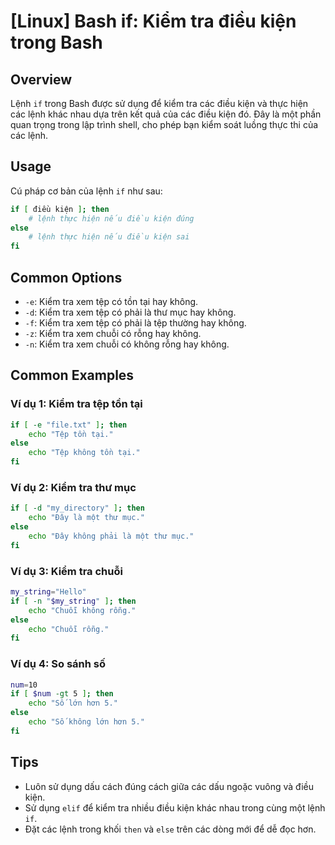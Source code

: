 # [Linux] Bash if: Kiểm tra điều kiện trong Bash

## Overview
Lệnh `if` trong Bash được sử dụng để kiểm tra các điều kiện và thực hiện các lệnh khác nhau dựa trên kết quả của các điều kiện đó. Đây là một phần quan trọng trong lập trình shell, cho phép bạn kiểm soát luồng thực thi của các lệnh.

## Usage
Cú pháp cơ bản của lệnh `if` như sau:

```bash
if [ điều kiện ]; then
    # lệnh thực hiện nếu điều kiện đúng
else
    # lệnh thực hiện nếu điều kiện sai
fi
```

## Common Options
- `-e`: Kiểm tra xem tệp có tồn tại hay không.
- `-d`: Kiểm tra xem tệp có phải là thư mục hay không.
- `-f`: Kiểm tra xem tệp có phải là tệp thường hay không.
- `-z`: Kiểm tra xem chuỗi có rỗng hay không.
- `-n`: Kiểm tra xem chuỗi có không rỗng hay không.

## Common Examples

### Ví dụ 1: Kiểm tra tệp tồn tại
```bash
if [ -e "file.txt" ]; then
    echo "Tệp tồn tại."
else
    echo "Tệp không tồn tại."
fi
```

### Ví dụ 2: Kiểm tra thư mục
```bash
if [ -d "my_directory" ]; then
    echo "Đây là một thư mục."
else
    echo "Đây không phải là một thư mục."
fi
```

### Ví dụ 3: Kiểm tra chuỗi
```bash
my_string="Hello"
if [ -n "$my_string" ]; then
    echo "Chuỗi không rỗng."
else
    echo "Chuỗi rỗng."
fi
```

### Ví dụ 4: So sánh số
```bash
num=10
if [ $num -gt 5 ]; then
    echo "Số lớn hơn 5."
else
    echo "Số không lớn hơn 5."
fi
```

## Tips
- Luôn sử dụng dấu cách đúng cách giữa các dấu ngoặc vuông và điều kiện.
- Sử dụng `elif` để kiểm tra nhiều điều kiện khác nhau trong cùng một lệnh `if`.
- Đặt các lệnh trong khối `then` và `else` trên các dòng mới để dễ đọc hơn.